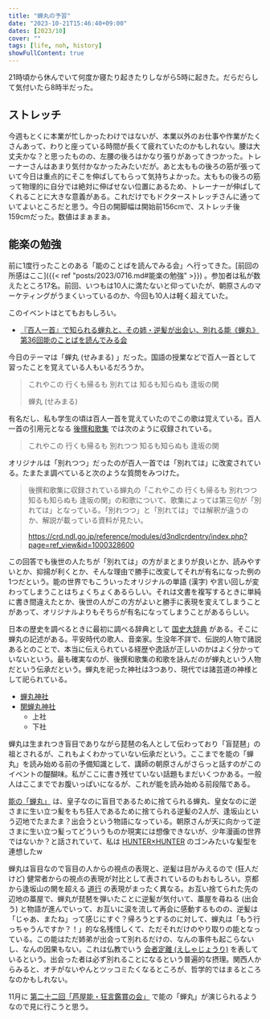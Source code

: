 ```yaml
---
title: "蝉丸の予習"
date: "2023-10-21T15:46:40+09:00"
dates: [2023/10]
cover: ""
tags: [life, noh, history]
showFullContent: true
---
```


21時頃から休んでいて何度か寝たり起きたりしながら5時に起きた。だらだらして気付いたら8時半だった。

## ストレッチ

今週もとくに本業が忙しかったわけではないが、本業以外のお仕事や作業がたくさんあって、わりと座っている時間が長くて疲れていたのかもしれない。腰は大丈夫かな？と思ったものの、左腰の後ろはかなり張りがあってきつかった。トレーナーさんはあまり気付かなかったみたいだが。あと太ももの後ろの筋が張っていて今日は重点的にそこを伸ばしてもらって気持ちよかった。太ももの後ろの筋って物理的に自分では絶対に伸ばせない位置にあるため、トレーナーが伸ばしてくれることに大きな意義がある。これだけでもドクターストレッチさんに通っていてよいところだと思う。今日の開脚幅は開始前156cmで、ストレッチ後159cmだった。数値はまぁまぁ。

## 能楽の勉強

前に1度行ったことのある「能のことばを読んでみる会」へ行ってきた。[前回の所感はここ]({{< ref "posts/2023/0716.md#能楽の勉強" >}}) 。参加者は私が数えたところ17名。前回、いつもは10人に満たないと仰っていたが、朝原さんのマーケティングがうまくいっているのか、今回も10人は軽く超えていた。

このイベントはとてもおもしろい。

* [『百人一首』で知られる蝉丸と、その姉・逆髪が出会い、別れる能《蝉丸》 第36回能のことばを読んでみる会](https://nohgaku-kyodo.com/repertoire/yondemiru-semimaru20231021)

今日のテーマは「蝉丸 (せみまる) 」だった。国語の授業などで百人一首として習ったことを覚えている人もいるだろうか。

> これやこの 行くも帰るも 別れては 知るも知らぬも 逢坂の関
> 
> 蝉丸 (せみまる)

有名だし、私も学生の頃は百人一首を覚えていたのでこの歌は覚えている。百人一首の引用元となる [後撰和歌集](https://ja.wikipedia.org/wiki/%E5%BE%8C%E6%92%B0%E5%92%8C%E6%AD%8C%E9%9B%86) では次のように収録されている。

> これやこの 行くも帰るも 別れつつ 知るも知らぬも 逢坂の関

オリジナルは「別れつつ」だったのが百人一首では「別れては」に改変されている。たまたま調べていると次のような質問をみつけた。

> 後撰和歌集に収録されている蝉丸の「これやこの 行くも帰るも 別れつつ 知るも知らぬも 逢坂の関」の和歌について、歌集によっては第三句が「別れては」となっている。「別れつつ」と「別れては」では解釈が違うのか、解説が載っている資料が見たい。
> 
> https://crd.ndl.go.jp/reference/modules/d3ndlcrdentry/index.php?page=ref_view&id=1000328600

この回答でも後世の人たちが「別れては」の方がまとまりが良いとか、読みやすいとか、抑揚が利くとか、そんな理由で勝手に改変してそれが有名になった例の1つだという。能の世界でもこういったオリジナルの単語 (漢字) や言い回しが変わってしまうことはちょくちょくあるらしい。それは文書を複写するときに単純に書き間違えたとか、後世の人がこの方がよいと勝手に表現を変えてしまうことがあって、オリジナルよりもそちらが有名になってしまうことがあるらしい。

日本の歴史を調べるときに最初に調べる辞典として [国史大辞典](https://japanknowledge.com/contents/kokushi/) がある。そこに蝉丸の記述がある。平安時代の歌人、音楽家。生没年不詳で、伝説的人物で諸説あるとのことで、本当に伝えられている経歴や逸話が正しいのかはよく分かっていないという。最も確実なのが、後撰和歌集の和歌を詠んだのが蝉丸という人物だという伝承だという。蝉丸を祀った神社は3つあり、現代では諸芸道の神様として祀られている。

* [蝉丸神社](https://ja.wikipedia.org/wiki/%E8%9D%89%E4%B8%B8%E7%A5%9E%E7%A4%BE)
* [関蝉丸神社](https://ja.wikipedia.org/wiki/%E9%96%A2%E8%9D%89%E4%B8%B8%E7%A5%9E%E7%A4%BE)
  * 上社
  * 下社

蝉丸は生まれつき盲目でありながら琵琶の名人として伝わっており「盲琵琶」の祖とされるが、これもよくわかっていない伝承だという。ここまでを能の「蝉丸」を読み始める前の予備知識として、講師の朝原さんがさらっと話すのがこのイベントの醍醐味。私がここに書き残せていない話題もまだいくつかある。一般人はここまででお腹いっぱいになるが、これが能を読み始める前段階である。

[能の「蝉丸」](https://www.the-noh.com/jp/plays/data/program_057.html) は、皇子なのに盲目であるために捨てられる蝉丸、皇女なのに逆さまに生い立つ髪をもち狂人であるために捨てられる逆髪の2人が、逢坂山という辺地でたまたま？出会うという物語になっている。朝原さんが天に向かって逆さまに生い立つ髪ってどういうものか現実には想像できないが、少年漫画の世界ではないか？と話されていて、私は [HUNTER×HUNTER](https://www.shonenjump.com/j/rensai/hunter.html) のゴンみたいな髪型を連想したw 

蝉丸は盲目なので盲目の人からの視点の表現と、逆髪は目がみえるので (狂人だけど) 健常者からの視点の表現が対比として表されているのもおもしろい。京都から逢坂山の関を超える [道行](https://db2.the-noh.com/jdic/2008/07/post_27.html) の表現がまったく異なる。お互い捨てられた先の辺地の藁屋で、蝉丸が琵琶を弾いたことに逆髪が気付いて、藁屋を尋ねる (出会う) と物語が進んでいって、お互いに涙を流して再会に感動するものの、逆髪は「じゃあ、またね」って感じにすぐ？帰ろうとするのに対して、蝉丸は「もう行っちゃうんですか？！」的な名残惜しくて、ただそれだけのやり取りの能となっている。この能はただ姉弟が出会って別れるだけの、なんの事件も起こらないし、なんの因果もない。これは仏教でいう [会者定離 (えしゃじょうり)](https://ja.wikipedia.org/wiki/%E4%BC%9A%E8%80%85%E5%AE%9A%E9%9B%A2) を表しているという。出会った者は必ず別れることになるという普遍的な摂理。関西人からみると、オチがないやんとツッコミたくなるところが、哲学的ではまるところなのかもしれない。

11月に [第二十二回「芦屋能・狂言鑑賞の会」](http://www.ashiya-nohbutai.com/img/kouen/2023/20231117-2.pdf) で能の「蝉丸」が演じられるようなので見に行こうと思う。
